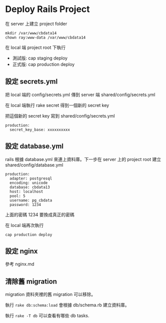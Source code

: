 # Deploy Rails Project

在 server 上建立 project folder

    mkdir /var/www/cbdata14
    chown ray:www-data /var/www/cbdata14

在 local 端 project root 下執行

* 測試版: cap staging deploy
* 正式版: cap production deploy

## 設定 secrets.yml

把 local 端的 config/secrets.yml 傳到 server 端 shared/config/secrets.yml

在 local 端執行 rake secret 得到一個新的 secret key

把這個新的 secret key 寫到 shared/config/secrets.yml

    production:
      secret_key_base: xxxxxxxxxx

## 設定 database.yml

rails 根據 database.yml 來連上資料庫。下一步在 server 上的 project root 建立 shared/config/database.yml

    production:
      adapter: postgresql
      encoding: unicode
      database: cbdata13
      host: localhost
      pool: 5
      username: pg_cbdata
      password: 1234

上面的密碼 1234 要換成真正的密碼

在 local 端再次執行

    cap production deploy

## 設定 nginx

參考 nginx.md

## 清除舊 migration

migration 資料夾裡的舊 migration 可以移除。

執行 `rake db:schema:load` 會根據 db/schema.rb 建立資料庫。

執行 `rake -T db` 可以查看有哪些 db tasks.
